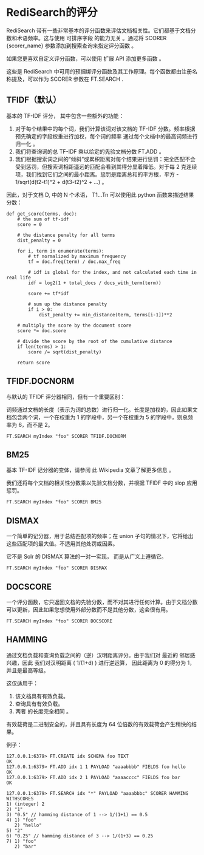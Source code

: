 # RediSearch的评分
RediSearch 带有一些非常基本的评分函数来评估文档相关性。它们都基于文档分数和术语频率。这与使用 可排序字段 的能力无关 。通过将 SCORER {scorer_name} 参数添加到搜索查询来指定评分函数 。

如果您更喜欢自定义评分函数，可以使用 扩展 API 添加更多函数 。

这些是 RediSearch 中可用的预捆绑评分函数及其工作原理。每个函数都由注册名称提及，可以作为 SCORER 参数在 FT.SEARCH .

## TFIDF（默认）
基本的 TF-IDF 评分， 其中包含一些额外的功能：

1. 对于每个结果中的每个词，我们计算该词对该文档的 TF-IDF 分数。频率根据预先确定的字段权重进行加权，每个词的频率 通过每个文档中的最高词频进行 归一化 。
2. 我们将查询词的总 TF-IDF 乘以给定的先验文档分数 FT.ADD 。
3. 我们根据搜索词之间的“倾斜”或累积距离对每个结果进行惩罚：完全匹配不会受到惩罚，但搜索词相距遥远的匹配会看到其得分显着降低。对于每 2 克连续项，我们找到它们之间的最小距离。惩罚是距离总和的平方根，平方 - 1/sqrt(d(t2-t1)^2 + d(t3-t2)^2 + ...) 。

因此，对于文档 D, 中的 N 个术语， T1...Tn 可以使用此 python 函数来描述结果分数：

	def get_score(terms, doc):
	    # the sum of tf-idf
	    score = 0
	
	    # the distance penalty for all terms
	    dist_penalty = 0
	
	    for i, term in enumerate(terms):
	        # tf normalized by maximum frequency
	        tf = doc.freq(term) / doc.max_freq
	
	        # idf is global for the index, and not calculated each time in real life
	        idf = log2(1 + total_docs / docs_with_term(term))
	
	        score += tf*idf
	
	        # sum up the distance penalty
	        if i > 0:
	            dist_penalty += min_distance(term, terms[i-1])**2
	
	    # multiply the score by the document score
	    score *= doc.score
	
	    # divide the score by the root of the cumulative distance
	    if len(terms) > 1:
	        score /= sqrt(dist_penalty)
	
	    return score

## TFIDF.DOCNORM
与默认的 TFIDF 评分器相同，但有一个重要区别：

词频通过文档的长度（表示为词的总数）进行归一化。长度是加权的，因此如果文档包含两个词，一个在权重为 1 的字段中，另一个在权重为 5 的字段中，则总频率为 6，而不是 2。


	FT.SEARCH myIndex "foo" SCORER TFIDF.DOCNORM

## BM25
基本 TF-IDF 记分器的变体，请参阅 此 Wikipedia 文章了解更多信息 。

我们还将每个文档的相关性分数乘以先验文档分数，并根据 TFIDF 中的 slop 应用惩罚。


	FT.SEARCH myIndex "foo" SCORER BM25

## DISMAX
一个简单的记分器，用于总结匹配项的频率；在 union 子句的情况下，它将给出这些匹配项的最大值。不适用其他处罚或因素。

它不是 Solr 的 DISMAX 算法的一对一实现， 而是从广义上遵循它。

	FT.SEARCH myIndex "foo" SCORER DISMAX
 
## DOCSCORE
一个评分函数，它只返回文档的先验分数，而不对其进行任何计算。由于文档分数可以更新，因此如果您想使用外部分数而不是其他分数，这会很有用。

	FT.SEARCH myIndex "foo" SCORER DOCSCORE

## HAMMING
通过文档负载和查询负载之间的（逆）汉明距离评分。由于我们对 最近的 邻居感兴趣，因此 我们对汉明距离 ( 1/(1+d) ) 进行逆运算， 因此距离为 0 的得分为 1，并且是最高等级。

这仅适用于：

1. 该文档具有有效负载。
2. 查询具有有效负载。
3. 两者 的长度完全相同 。

有效载荷是二进制安全的，并且具有长度为 64 位倍数的有效载荷会产生稍快的结果。

例子：

	127.0.0.1:6379> FT.CREATE idx SCHEMA foo TEXT
	OK
	127.0.0.1:6379> FT.ADD idx 1 1 PAYLOAD "aaaabbbb" FIELDS foo hello
	OK
	127.0.0.1:6379> FT.ADD idx 2 1 PAYLOAD "aaaacccc" FIELDS foo bar
	OK
	
	127.0.0.1:6379> FT.SEARCH idx "*" PAYLOAD "aaaabbbc" SCORER HAMMING WITHSCORES
	1) (integer) 2
	2) "1"
	3) "0.5" // hamming distance of 1 --> 1/(1+1) == 0.5
	4) 1) "foo"
	   2) "hello"
	5) "2"
	6) "0.25" // hamming distance of 3 --> 1/(1+3) == 0.25
	7) 1) "foo"
	   2) "bar"